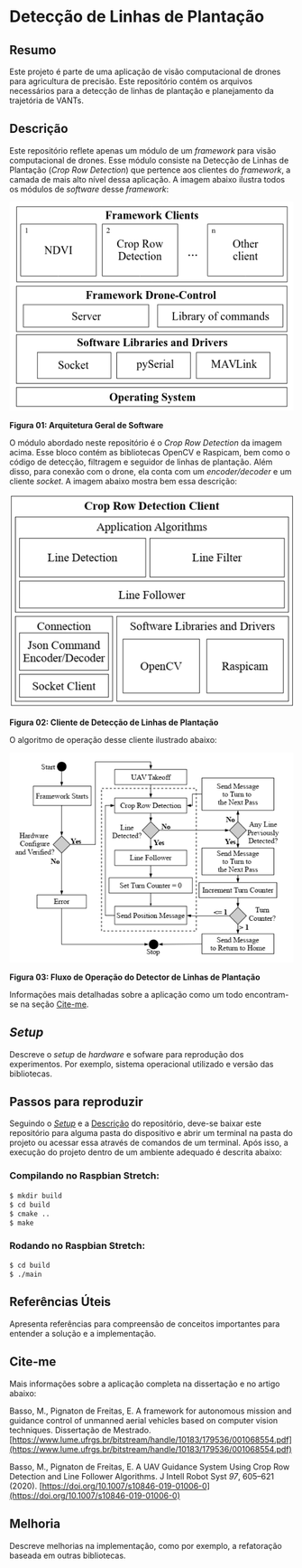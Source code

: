 # Detecção de Linhas de Plantação

## Resumo

Este projeto é parte de uma aplicação de visão computacional de drones para agricultura de precisão. Este repositório contém os arquivos necessários para a detecção de linhas de plantação e planejamento da trajetória de VANTs.

## Descrição

Este repositório reflete apenas um módulo de um _framework_ para visão computacional de drones. Esse módulo consiste na Detecção de Linhas de Plantação (_Crop Row Detection_) que pertence aos clientes do _framework_, a camada de mais alto nível dessa aplicação. A imagem abaixo ilustra todos os módulos de _software_ desse _framework_:

![Arquitetura Geral do Software](/assets/pictures/general_software_architecture.png)

**Figura 01: Arquitetura Geral de Software**

O módulo abordado neste repositório é o _Crop Row Detection_ da imagem acima. Esse bloco contém as bibliotecas OpenCV e Raspicam, bem como o código de detecção, filtragem e seguidor de linhas de plantação. Além disso, para conexão com o drone, ela conta com um _encoder/decoder_ e um cliente _socket_. A imagem abaixo mostra bem essa descrição:

![_Crop Row Detection Client_](/assets/pictures/crop_row_detection_client.png)

**Figura 02: Cliente de Detecção de Linhas de Plantação**

O algoritmo de operação desse cliente ilustrado abaixo:

![_Crop Row Detection Operation Flow_](/assets/pictures/crop_row_detection_algorithm.png)

**Figura 03: Fluxo de Operação do Detector de Linhas de Plantação**

Informações mais detalhadas sobre a aplicação como um todo encontram-se na seção [Cite-me](https://github.com/LASCAR-USRL/plant-line-detection/edit/master/README.md#cite-me).

## _Setup_

Descreve o _setup_ de _hardware_ e sofware para reprodução dos experimentos. Por exemplo, sistema operacional utilizado e versão das bibliotecas.

## Passos para reproduzir

Seguindo o [_Setup_](https://github.com/LASCAR-USRL/plant-line-detection/edit/master/README.md#setup) e a [Descrição](https://github.com/LASCAR-USRL/plant-line-detection/edit/master/README.md#descrição) do repositório, deve-se baixar este repositório para alguma pasta do dispositivo e abrir um terminal na pasta do projeto ou acessar essa através de comandos de um terminal. Após isso, a execução do projeto dentro de um ambiente adequado é descrita abaixo:

### Compilando no Raspbian Stretch:
	$ mkdir build
	$ cd build
	$ cmake ..
	$ make

### Rodando no Raspbian Stretch:
	$ cd build
	$ ./main

## Referências Úteis

Apresenta referências para compreensão de conceitos importantes para entender a solução e a implementação.

## Cite-me

Mais informações sobre a aplicação completa na dissertação e no artigo abaixo:

Basso, M., Pignaton de Freitas, E. A framework for autonomous mission and guidance control of unmanned aerial vehicles based on computer vision techniques. Dissertação de Mestrado. [https://www.lume.ufrgs.br/bitstream/handle/10183/179536/001068554.pdf](https://www.lume.ufrgs.br/bitstream/handle/10183/179536/001068554.pdf)

Basso, M., Pignaton de Freitas, E. A UAV Guidance System Using Crop Row Detection and Line Follower Algorithms. J Intell Robot Syst *97*, 605–621 (2020). [https://doi.org/10.1007/s10846-019-01006-0](https://doi.org/10.1007/s10846-019-01006-0)

## Melhoria

Descreve melhorias na implementação, como por exemplo, a refatoração baseada em outras bibliotecas.
